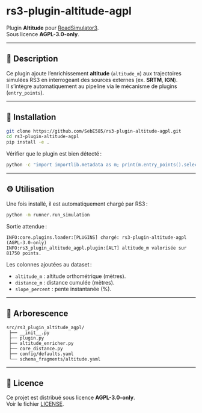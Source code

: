 

# rs3-plugin-altitude-agpl

Plugin **Altitude** pour [RoadSimulator3](https://github.com/SebE585/RoadSimulator3).  
Sous licence **AGPL-3.0-only**.

---

## 📌 Description

Ce plugin ajoute l’enrichissement **altitude** (`altitude_m`) aux trajectoires simulées RS3 en interrogeant des sources externes (ex. **SRTM**, **IGN**).  
Il s’intègre automatiquement au pipeline via le mécanisme de plugins (`entry_points`).

---

## 🚀 Installation

```bash
git clone https://github.com/SebE585/rs3-plugin-altitude-agpl.git
cd rs3-plugin-altitude-agpl
pip install -e .
```

Vérifier que le plugin est bien détecté :

```bash
python -c "import importlib.metadata as m; print(m.entry_points().select(group='rs3.plugins'))"
```

---

## ⚙️ Utilisation

Une fois installé, il est automatiquement chargé par RS3 :

```bash
python -m runner.run_simulation
```

Sortie attendue :

```
INFO:core.plugins.loader:[PLUGINS] chargé: rs3-plugin-altitude-agpl (AGPL-3.0-only)
INFO:rs3_plugin_altitude_agpl.plugin:[ALT] altitude_m valorisée sur 81750 points.
```

Les colonnes ajoutées au dataset :

- `altitude_m` : altitude orthométrique (mètres).
- `distance_m` : distance cumulée (mètres).
- `slope_percent` : pente instantanée (%).

---

## 📂 Arborescence

```
src/rs3_plugin_altitude_agpl/
 ├── __init__.py
 ├── plugin.py
 ├── altitude_enricher.py
 ├── core_distance.py
 ├── config/defaults.yaml
 └── schema_fragments/altitude.yaml
```

---

## 🔑 Licence

Ce projet est distribué sous licence **AGPL-3.0-only**.  
Voir le fichier [LICENSE](LICENSE).